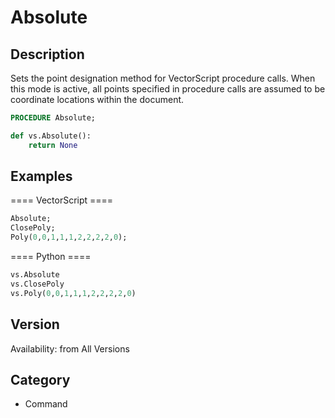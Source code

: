 # Absolute

## Description
Sets the point designation method for VectorScript procedure calls. When this mode is active, all points specified in procedure calls are assumed to be coordinate locations within the document.

```pascal
PROCEDURE Absolute;
```

```python
def vs.Absolute():
    return None
```

## Examples
==== VectorScript ====
```pascal
Absolute;
ClosePoly;
Poly(0,0,1,1,1,2,2,2,2,0);
```
==== Python ====
```python
vs.Absolute
vs.ClosePoly
vs.Poly(0,0,1,1,1,2,2,2,2,0)
```

## Version
Availability: from All Versions

## Category
* Command

